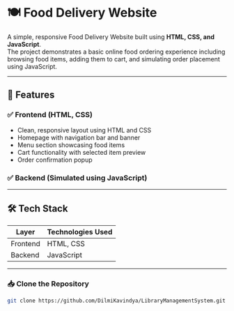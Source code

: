 # 🍽️ Food Delivery Website

A simple, responsive Food Delivery Website built using **HTML, CSS, and JavaScript**.  
The project demonstrates a basic online food ordering experience including browsing food items, adding them to cart, and simulating order placement using JavaScript.

---

## 📌 Features

### ✅ Frontend (HTML, CSS)
- Clean, responsive layout using HTML and CSS
- Homepage with navigation bar and banner
- Menu section showcasing food items
- Cart functionality with selected item preview
- Order confirmation popup

### ✅ Backend (Simulated using JavaScript)

---

## 🛠️ Tech Stack

| Layer     | Technologies Used      |
|-----------|------------------------|
| Frontend  | HTML, CSS           |
| Backend   | JavaScript |

---

### 📥 Clone the Repository

```bash
git clone https://github.com/DilmiKavindya/LibraryManagementSystem.git
